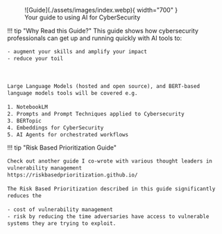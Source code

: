 <figure markdown>
![Guide](./assets/images/index.webp){ width="700" }
<figcaption>Your guide to using AI for CyberSecurity</figcaption>
</figure>

!!! tip "Why Read this Guide?"
    This guide shows how cybersecurity professionals can get up and running quickly with AI tools to:

    - augment your skills and amplify your impact
    - reduce your toil

    
  
    Large Language Models (hosted and open source), and BERT-based language models tools will be covered e.g.
    
    1. NotebookLM
    2. Prompts and Prompt Techniques applied to Cybersecurity 
    3. BERTopic
    4. Embeddings for CyberSecurity
    5. AI Agents for orchestrated workflows


!!! tip "Risk Based Prioritization Guide"

    Check out another guide I co-wrote with various thought leaders in vulnerability management 
    https://riskbasedprioritization.github.io/ 

    The Risk Based Prioritization described in this guide significantly reduces the 
    
    - cost of vulnerability management 
    - risk by reducing the time adversaries have access to vulnerable systems they are trying to exploit.